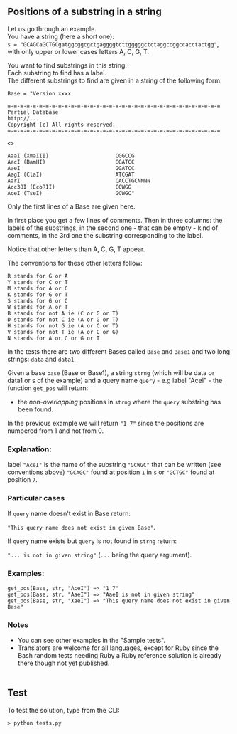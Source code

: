 ## Positions of a substring in a string

<p align="justify">

Let us go through an example. <br/>
You have a string (here a short one): <br/>
`s = "GCAGCaGCTGCgatggcggcgctgaggggtcttgggggctctaggccggccacctactgg"`, <br/>
with only upper or lower cases letters A, C, G, T.

You want to find substrings in this string. <br/>
Each substring to find has a label. <br/>
The different substrings to find are given in a string of the following form:
```
Base = "Version xxxx                                             
  
=-=-=-=-=-=-=-=-=-=-=-=-=-=-=-=-=-=-=-=-=-=-=-=-=-=-=-=-=-=-=-=-=-= 
Partial Database   
http://... 
Copyright (c) All rights reserved. 
=-=-=-=-=-=-=-=-=-=-=-=-=-=-=-=-=-=-=-=-=-=-=-=-=-=-=-=-=-=-=-=-=-= 
  
<>

AaaI (XmaIII)                     CGGCCG 
AacI (BamHI)                      GGATCC 
AaeI                              GGATCC 
AagI (ClaI)                       ATCGAT
AarI                              CACCTGCNNNN
Acc38I (EcoRII)                   CCWGG
AceI (TseI)                       GCWGC"

```

Only the first lines of a Base are given here.

In first place you get a few lines of comments. Then in three columns: the labels of the substrings, in the second one - that can be empty - kind of comments, in the 3rd one the substring corresponding to the label.

Notice that other letters than A, C, G, T appear.

The conventions for these other letters follow:

```
R stands for G or A 
Y stands for C or T 
M stands for A or C 
K stands for G or T 
S stands for G or C 
W stands for A or T 
B stands for not A ie (C or G or T) 
D stands for not C ie (A or G or T) 
H stands for not G ie (A or C or T) 
V stands for not T ie (A or C or G) 
N stands for A or C or G or T

```

In the tests there are two different Bases called  `Base`  and  `Base1`  and two long strings:  `data`  and  `data1`.

Given a base  `base`  (Base or Base1), a string  `strng`  (which will be data or data1 or s of the example) and a query name  `query`  - e.g label "AceI" - the function  `get_pos`  will return:

-   the  _non-overlapping_  positions in  `strng`  where the  `query`  substring has been found.

In the previous example we will return  `"1 7"`  since the positions are numbered from 1 and not from 0.

### Explanation:

label  `"AceI"`  is the name of the substring  `"GCWGC"`  that can be written (see conventions above)  `"GCAGC"`  found at position  `1`  in  `s`  or  `"GCTGC"`  found at position  `7`.

### Particular cases

If  `query`  name doesn't exist in Base return:

`"This query name does not exist in given Base"`.

If  `query`  name exists but  `query`  is not found in  `strng`  return:

`"... is not in given string"`  (`...`  being the query argument).

### Examples:

```
get_pos(Base, str, "AceI") => "1 7"
get_pos(Base, str, "AaeI") => "AaeI is not in given string"
get_pos(Base, str, "XaeI") => "This query name does not exist in given Base"

```

### Notes

-   You can see other examples in the "Sample tests".
-   Translators are welcome for all languages, except for Ruby since the Bash random tests needing Ruby a Ruby reference solution is already there though not yet published.
<br/><br/>


## Test
To test the solution, type from the CLI:   
	
	> python tests.py  

</p>
